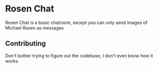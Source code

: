 # Rosen Chat
Rosen Chat is a basic chatroom, except you can only send images of Michael Rosen as messages
## Contributing
Don't bother trying to figure out the codebase, I don't even know how it works.
